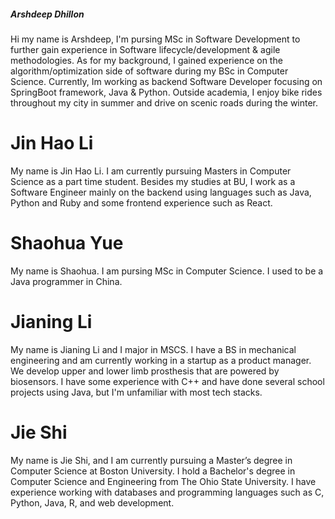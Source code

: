 ##### _Arshdeep Dhillon_
Hi my name is Arshdeep, I'm pursing MSc in Software Development to further gain experience in Software lifecycle/development & agile methodologies. As for my background, I gained experience on the algorithm/optimization side of software during my BSc in Computer Science. Currently, Im working as backend Software Developer focusing on SpringBoot framework, Java & Python. Outside academia, I enjoy bike rides throughout my city in summer and drive on scenic roads during the winter.

# Jin Hao Li

My name is Jin Hao Li. I am currently pursuing Masters in Computer Science as a part time student. Besides my studies at BU, I work as a Software Engineer mainly on the backend using languages such as Java, Python and Ruby and some frontend experience such as React.

# Shaohua Yue

My name is Shaohua. I am pursing MSc in Computer Science. I used to be a Java programmer in China.

# Jianing Li 

My name is Jianing Li and I major in MSCS. I have a BS in mechanical engineering and am currently working in a startup as a product manager. We develop upper and lower limb prosthesis that are powered by biosensors. I have some experience with C++ and have done several school projects using Java, but I'm unfamiliar with most tech stacks. 

# Jie Shi

My name is Jie Shi, and I am currently pursuing a Master’s degree in Computer Science at Boston University. I hold a Bachelor's degree in Computer Science and Engineering from The Ohio State University. I have experience working with databases and programming languages such as C, Python, Java, R, and web development.